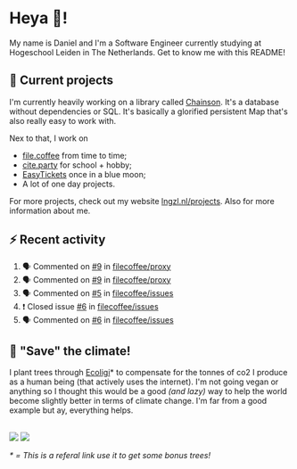 # Heya 👋!

My name is Daniel and I'm a Software Engineer currently studying at Hogeschool Leiden in The Netherlands. Get to know me with this README!

## 💪 Current projects
I'm currently heavily working on a library called [Chainson](https://github.com/abcdan/chainson). It's a database without dependencies or SQL. It's basically a glorified persistent Map that's also really easy to work with.

Nex to that, I work on
- [file.coffee](https://file.coffee) from time to time;
- [cite.party](https://cite.party) for school + hobby;
- [EasyTickets](https://easytickets.xyz) once in a blue moon;
- A lot of one day projects.

For more projects, check out my website [lngzl.nl/projects](https://lngzl.nl/projects). Also for more information about me.

## ⚡ Recent activity
<!--START_SECTION:activity-->
1. 🗣 Commented on [#9](https://github.com/filecoffee/proxy/issues/9) in [filecoffee/proxy](https://github.com/filecoffee/proxy)
2. 🗣 Commented on [#9](https://github.com/filecoffee/proxy/issues/9) in [filecoffee/proxy](https://github.com/filecoffee/proxy)
3. 🗣 Commented on [#5](https://github.com/filecoffee/issues/issues/5) in [filecoffee/issues](https://github.com/filecoffee/issues)
4. ❗️ Closed issue [#6](https://github.com/filecoffee/issues/issues/6) in [filecoffee/issues](https://github.com/filecoffee/issues)
5. 🗣 Commented on [#6](https://github.com/filecoffee/issues/issues/6) in [filecoffee/issues](https://github.com/filecoffee/issues)
<!--END_SECTION:activity-->

## 🌳 "Save" the climate!
I plant trees through <a href="https://ecologi.com/lngzl?r=6005cc57f70194001deaedfa">Ecoligi</a>* to compensate for the tonnes of co2 I produce as a human being (that actively uses the internet). I'm not going vegan or anything so I thought this would be a good _(and lazy)_ way to help the world become slightly better in terms of climate change. I'm far from a good example but ay, everything helps.

<br><a href="https://ecologi.com/lngzl?r=6005cc57f70194001deaedfa"><img src="https://img.shields.io/ecologi/trees/lngzl"></a> <a href="https://ecologi.com/lngzl?r=6005cc57f70194001deaedfa"><img src="https://img.shields.io/ecologi/carbon/lngzl"></a>



_\* = This is a referal link use it to get some bonus trees!_
